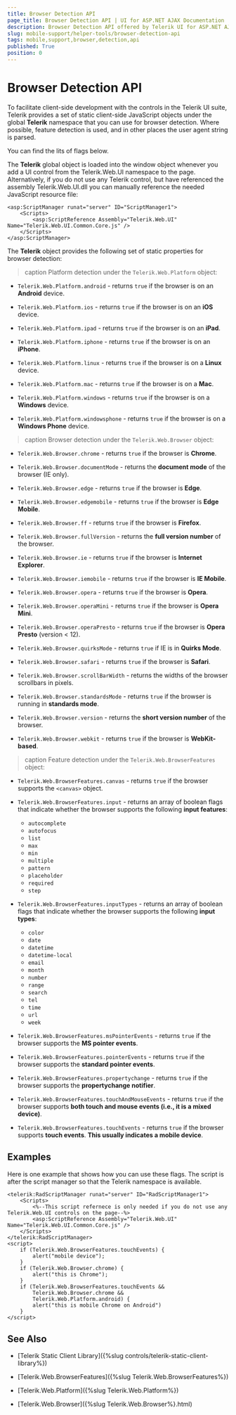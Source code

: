 ```yaml
---
title: Browser Detection API
page_title: Browser Detection API | UI for ASP.NET AJAX Documentation
description: Browser Detection API offered by Telerik UI for ASP.NET AJAX
slug: mobile-support/helper-tools/browser-detection-api
tags: mobile,support,browser,detection,api
published: True
position: 0
---
```


# Browser Detection API

To facilitate client-side development with the controls in the Telerik UI suite, Telerik provides a set of static client-side JavaScript objects under the global **Telerik** namespace that you can use for browser detection. Where possible, feature detection is used, and in other places the user agent string is parsed.

You can find the lits of flags below.

The **Telerik** global object is loaded into the window object whenever you add a UI control from the Telerik.Web.UI namespace to the page. Alternatively, if you do not use any Telerik control, but have referenced the assembly Telerik.Web.UI.dll you can manually reference the needed JavaScript resource file:

````ASP.NET
<asp:ScriptManager runat="server" ID="ScriptManager1">
    <Scripts>
        <asp:ScriptReference Assembly="Telerik.Web.UI" Name="Telerik.Web.UI.Common.Core.js" />
    </Scripts>
</asp:ScriptManager>
````

The **Telerik** object provides the following set of static properties for browser detection:

>caption Platform detection under the `Telerik.Web.Platform` object:

* `Telerik.Web.Platform.android` - returns `true` if the browser is on an **Android** device.

* `Telerik.Web.Platform.ios` - returns `true` if the browser is on an **iOS** device.

* `Telerik.Web.Platform.ipad` - returns `true` if the browser is on an **iPad**.

* `Telerik.Web.Platform.iphone` - returns `true` if the browser is on an **iPhone**.

* `Telerik.Web.Platform.linux` - returns `true` if the browser is on a **Linux** device.

* `Telerik.Web.Platform.mac` - returns `true` if the browser is on a **Mac**.

* `Telerik.Web.Platform.windows` - returns `true` if the browser is on a **Windows** device.

* `Telerik.Web.Platform.windowsphone` - returns `true` if the browser is on a **Windows Phone** device.


>caption Browser detection under the `Telerik.Web.Browser` object:

* `Telerik.Web.Browser.chrome` - returns `true` if  the browser is **Chrome**.

* `Telerik.Web.Browser.documentMode` - returns the **document mode** of the browser (IE only).

* `Telerik.Web.Browser.edge` - returns `true` if  the browser is **Edge**.

* `Telerik.Web.Browser.edgemobile` - returns `true` if  the browser is **Edge Mobile**.

* `Telerik.Web.Browser.ff` - returns `true` if  the browser is **Firefox**.

* `Telerik.Web.Browser.fullVersion` - returns the **full version number** of the browser.

* `Telerik.Web.Browser.ie` - returns `true` if  the browser is **Internet Explorer**.

* `Telerik.Web.Browser.iemobile` - returns `true` if  the browser is **IE Mobile**.

* `Telerik.Web.Browser.opera` - returns `true` if  the browser is **Opera**.

* `Telerik.Web.Browser.operaMini` - returns `true` if  the browser is **Opera Mini**.

* `Telerik.Web.Browser.operaPresto` - returns `true` if  the browser is **Opera Presto** (version < 12).

* `Telerik.Web.Browser.quirksMode` - returns `true` if IE is in **Quirks Mode**.

* `Telerik.Web.Browser.safari` - returns `true` if  the browser is **Safari**.

* `Telerik.Web.Browser.scrollBarWidth` - returns the widths of the browser scrollbars in pixels.

* `Telerik.Web.Browser.standardsMode` - returns `true` if the browser is running in **standards mode**.

* `Telerik.Web.Browser.version` - returns the **short version number** of the browser.

* `Telerik.Web.Browser.webkit` - returns `true` if  the browser is **WebKit-based**.



>caption Feature detection under the `Telerik.Web.BrowserFeatures` object:

* `Telerik.Web.BrowserFeatures.canvas` - returns `true` if the browser supports the `<canvas>` object.

* `Telerik.Web.BrowserFeatures.input` - returns an array of boolean flags that indicate whether the browser supports the following **input features**:
	* `autocomplete`
	* `autofocus`
	* `list`
	* `max`
	* `min`
	* `multiple`
	* `pattern`
	* `placeholder`
	* `required`
	* `step`
* `Telerik.Web.BrowserFeatures.inputTypes` - returns an array of boolean flags that indicate whether the browser supports the following **input types**:
	* `color`
	* `date`
	* `datetime`
	* `datetime-local`
	* `email`
	* `month`
	* `number`
	* `range`
	* `search`
	* `tel`
	* `time`
	* `url`
	* `week`
* `Telerik.Web.BrowserFeatures.msPointerEvents` - returns `true` if the browser supports the **MS pointer events**.

* `Telerik.Web.BrowserFeatures.pointerEvents` - returns `true` if the browser supports the **standard pointer events**.

* `Telerik.Web.BrowserFeatures.propertychange` - returns `true` if the browser supports the **propertychange notifier**.

* `Telerik.Web.BrowserFeatures.touchAndMouseEvents` - returns `true` if the browser supports **both touch and mouse events (i.e., it is a mixed device)**.

* `Telerik.Web.BrowserFeatures.touchEvents` - returns `true` if the browser supports **touch events**. **This usually indicates a mobile device**.

## Examples

Here is one example that shows how you can use these flags. The script is after the script manager so that the Telerik namespace is available.

````ASPX
<telerik:RadScriptManager runat="server" ID="RadScriptManager1">
    <Scripts>
        <%--This script refernece is only needed if you do not use any Telerik.Web.UI controls on the page--%>
        <asp:ScriptReference Assembly="Telerik.Web.UI" Name="Telerik.Web.UI.Common.Core.js" />
    </Scripts>
</telerik:RadScriptManager>
<script>
    if (Telerik.Web.BrowserFeatures.touchEvents) {
        alert("mobile device");
    }
    if (Telerik.Web.Browser.chrome) {
        alert("this is Chrome");
    }
    if (Telerik.Web.BrowserFeatures.touchEvents &&
        Telerik.Web.Browser.chrome &&
        Telerik.Web.Platform.android) {
        alert("this is mobile Chrome on Android")
    }
</script>
````



## See Also

* [Telerik Static Client Library]({%slug controls/telerik-static-client-library%})

* [Telerik.Web.BrowserFeatures]({%slug Telerik.Web.BrowserFeatures%})

* [Telerik.Web.Platform]({%slug Telerik.Web.Platform%})

* [Telerik.Web.Browser]({%slug Telerik.Web.Browser%}.html)
